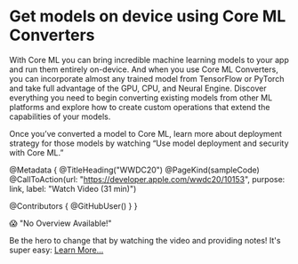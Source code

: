 # Get models on device using Core ML Converters

With Core ML you can bring incredible machine learning models to your app and run them entirely on-device. And when you use Core ML Converters, you can incorporate almost any trained model from TensorFlow or PyTorch and take full advantage of the GPU, CPU, and Neural Engine. Discover everything you need to begin converting existing models from other ML platforms and explore how to create custom operations that extend the capabilities of your models.

Once you’ve converted a model to Core ML, learn more about deployment strategy for those models by watching “Use model deployment and security with Core ML.”

@Metadata {
   @TitleHeading("WWDC20")
   @PageKind(sampleCode)
   @CallToAction(url: "https://developer.apple.com/wwdc20/10153", purpose: link, label: "Watch Video (31 min)")

   @Contributors {
      @GitHubUser(<replace this with your GitHub handle>)
   }
}

😱 "No Overview Available!"

Be the hero to change that by watching the video and providing notes! It's super easy:
 [Learn More…](https://wwdcnotes.github.io/WWDCNotes/documentation/wwdcnotes/contributing)
